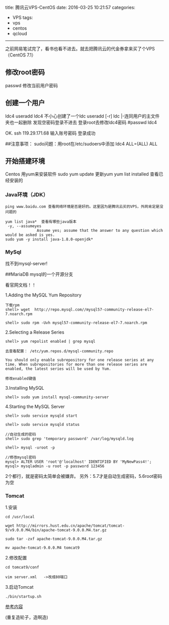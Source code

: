 title: 腾讯云VPS-CentOS
date: 2016-03-25 10:21:57
categories:
- VPS
tags:
- vps
- centos
- qcloud
---

之前网易笔试完了，看书也看不进去。就去把腾讯云的代金券拿来买了个VPS（CentOS 7.1）

<!--more-->

## 修改root密码
passwd 修改当前用户密码

## 创建一个用户
ldc4
useradd ldc4
不小心创建了一个ldc
useradd [-r] ldc
          |-连同用户的主文件夹也一起删除
发现空密码登录不进去
登录root去修改ldc4密码
#passwd ldc4

OK.
ssh 119.29.171.68 输入账号密码 登录成功

##注意事项：
sudo问题：用root在/etc/sudoers中添加 ldc4  ALL=(ALL) ALL

## 开始搭建环境

Centos 用yum来安装软件
sudo yum update 更新yum
yum list installed 查看已经安装的

### Java环境（JDK）
```
ping www.baidu.com 查看网络环境是否是好的。这里因为是腾讯云买的VPS，外网肯定是没问题的

yum list java*  查看有哪些java版本
 -y, --assumeyes
              Assume yes; assume that the answer to any question which would be asked is yes.
sudo yum -y install java-1.8.0-openjdk*
```
### MySql

找不到mysql-server!

##MariaDB mysql的一个开源分支

看官网文档！！

1.Adding the MySQL Yum Repository
```
下载rpm
shell> wget  http://repo.mysql.com//mysql57-community-release-el7-7.noarch.rpm

shell> sudo rpm -Uvh mysql57-community-release-el7-7.noarch.rpm
```
2.Selecting a Release Series
```
shell> yum repolist enabled | grep mysql

去查看配置： /etc/yum.repos.d/mysql-community.repo

You should only enable subrepository for one release series at any time. When subrepositories for more than one release series are enabled, the latest series will be used by Yum.

修改enabled键值

```
3.Installing MySQL
```
shell> sudo yum install mysql-community-server
```
4.Starting the MySQL Server
```
shell> sudo service mysqld start

shell> sudo service mysqld status

//自动生成的密码
shell> sudo grep 'temporary password' /var/log/mysqld.log

shell> mysql -uroot -p

//修改mysql密码
mysql> ALTER USER 'root'@'localhost' IDENTIFIED BY 'MyNewPass4!';
mysql> mysqladmin -u root -p password 123456
```
2个都行，就是密码太简单会被嫌弃。
另外：5.7才是自动生成密码，5.6root密码为空
### Tomcat

1.安装
```
cd /usr/local

wget http://mirrors.hust.edu.cn/apache/tomcat/tomcat-9/v9.0.0.M4/bin/apache-tomcat-9.0.0.M4.tar.gz

sudo tar -zxf apache-tomcat-9.0.0.M4.tar.gz

mv apache-tomcat-9.0.0.M4 tomcat9
```
2.修改配置
```
cd tomcat9/conf

vim server.xml   ->改成80端口
```
3.启动Tomcat
```
./bin/startup.sh
```

[参考内容](http://blog.csdn.net/renfufei/article/details/9733367)


(重复造轮子，造啊造)
